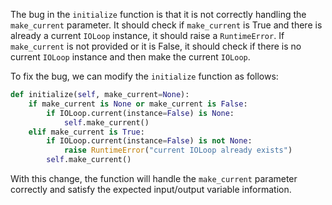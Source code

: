 The bug in the `initialize` function is that it is not correctly handling the `make_current` parameter. It should check if `make_current` is True and there is already a current `IOLoop` instance, it should raise a `RuntimeError`. If `make_current` is not provided or it is False, it should check if there is no current `IOLoop` instance and then make the current `IOLoop`.

To fix the bug, we can modify the `initialize` function as follows:

```python
def initialize(self, make_current=None):
    if make_current is None or make_current is False:
        if IOLoop.current(instance=False) is None:
            self.make_current()
    elif make_current is True:
        if IOLoop.current(instance=False) is not None:
            raise RuntimeError("current IOLoop already exists")
        self.make_current()
```

With this change, the function will handle the `make_current` parameter correctly and satisfy the expected input/output variable information.